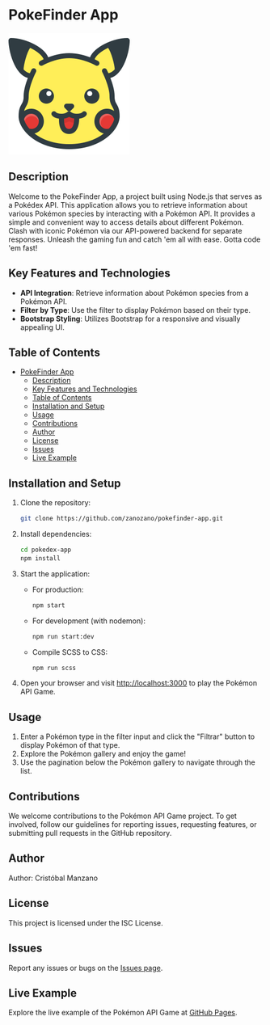 # PokeFinder App

![Pokémon Logo](./public/images/favicon.svg)

## Description

Welcome to the PokeFinder App, a project built using Node.js that serves as a Pokédex API. This application allows you to retrieve information about various Pokémon species by interacting with a Pokémon API. It provides a simple and convenient way to access details about different Pokémon. Clash with iconic Pokémon via our API-powered backend for separate responses. Unleash the gaming fun and catch 'em all with ease. Gotta code 'em fast!

## Key Features and Technologies

- **API Integration**: Retrieve information about Pokémon species from a Pokémon API.
- **Filter by Type**: Use the filter to display Pokémon based on their type.
- **Bootstrap Styling**: Utilizes Bootstrap for a responsive and visually appealing UI.

## Table of Contents

- [PokeFinder App](#pokefinder-app)
  - [Description](#description)
  - [Key Features and Technologies](#key-features-and-technologies)
  - [Table of Contents](#table-of-contents)
  - [Installation and Setup](#installation-and-setup)
  - [Usage](#usage)
  - [Contributions](#contributions)
  - [Author](#author)
  - [License](#license)
  - [Issues](#issues)
  - [Live Example](#live-example)

## Installation and Setup

1. Clone the repository:

   ```bash
   git clone https://github.com/zanozano/pokefinder-app.git
   ```

2. Install dependencies:

   ```bash
   cd pokedex-app
   npm install
   ```

3. Start the application:

   - For production:

     ```bash
     npm start
     ```

   - For development (with nodemon):

     ```bash
     npm run start:dev
     ```

   - Compile SCSS to CSS:

     ```bash
     npm run scss
     ```

4. Open your browser and visit [http://localhost:3000](http://localhost:3000) to play the Pokémon API Game.

## Usage

1. Enter a Pokémon type in the filter input and click the "Filtrar" button to display Pokémon of that type.
2. Explore the Pokémon gallery and enjoy the game!
3. Use the pagination below the Pokémon gallery to navigate through the list.

## Contributions

We welcome contributions to the Pokémon API Game project. To get involved, follow our guidelines for reporting issues, requesting features, or submitting pull requests in the GitHub repository.

## Author

Author: Cristóbal Manzano

## License

This project is licensed under the ISC License.

## Issues

Report any issues or bugs on the [Issues page](https://github.com/zanozano/pokefinder-app/issues).

## Live Example

Explore the live example of the Pokémon API Game at [GitHub Pages](https://zanozano.github.io/pokefinder-app/).
